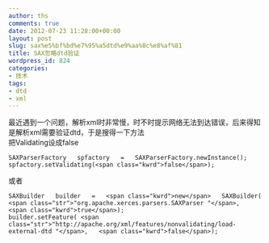 ```yaml
---
author: ths
comments: true
date: 2012-07-23 11:28:00+00:00
layout: post
slug: sax%e5%bf%bd%e7%95%a5dtd%e9%aa%8c%e8%af%81
title: SAX忽略dtd验证
wordpress_id: 824
categories:
- 技术
tags:
- dtd
- xml
---
```


最近遇到一个问题，解析xml时非常慢，时不时提示网络无法到达错误，后来得知是解析xml需要验证dtd，于是搜得一下方法  
把Validating设成false   





    
    SAXParserFactory   spfactory   =   SAXParserFactory.newInstance();  
    spfactory.setValidating(<span class="kwrd">false</span>);





或者








    
    SAXBuilder   builder   =   <span class="kwrd">new</span>   SAXBuilder( <span class="str">"org.apache.xerces.parsers.SAXParser "</span>,   <span class="kwrd">true</span>);
    builder.setFeature( <span class="str">"http://apache.org/xml/features/nonvalidating/load-external-dtd "</span>,   <span class="kwrd">false</span>);  
    







